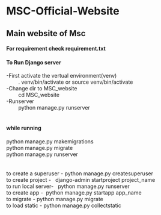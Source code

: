 # MSC-Official-Website
## Main website of Msc
#### For requirement check requirement.txt<br>

#### To Run Django server
-First activate the vertual environment(venv) <br>
&emsp;&emsp; . venv/bin/activate    or    source venv/bin/activate<br>
-Change dir to MSC_website<br>
&emsp;&emsp; cd MSC_website<br>
-Runserver<br>
&emsp;&emsp; python manage.py runserver<br><br>
#### while running
python manage.py makemigrations<br>
python manage.py migrate<br>
python manage.py runserver <br><br><br>
to create a superuser - python manage.py createsuperuser<br>
to create project -   django-admin startproject project_name<br>
to run local server-   python manage.py runserver<br>
to create app -  python manage.py startapp app_name<br>
to migrate - python manage.py migrate<br>
to load static - python manage.py collectstatic<br><br><br>


